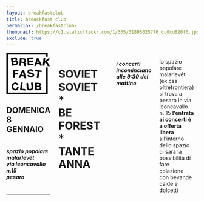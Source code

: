 ```yaml
---
layout: breakfastclub
title: breackfast club
permalink: /breakfastclub/
thumbnail: https://c1.staticflickr.com/1/365/31895025776_cc0cd820f0.jpg
exclude: true
---
```


<div class="small-10 medium-8 large-7 small-centered columns">
 <div class=" row headblock">
    <div class="small-5 medium-5 large-2 logo_header columns"><img src="/img/logo_breakfastclub.png" alt="breakfast club"></div>
    <div class="small-7 medium-7 large-5 columns text_header "><h2 class="text-right"><strong>DOMENICA <br>8 GENNAIO</strong></h2></div>
     <div class="small-12 medium-12 large-5 columns"><h5 class="large-text-right">spazio popolare malarlevét <br class="show-for-large-up">via leoncavallo n.15<br class="show-for-large-up"> pesaro</h5></div>
    <hr>
 </div>
  
  <h1 class="elegantshadow"><strong>SOVIET<br>SOVIET</strong><br>*<br><strong>BE<br>FOREST</strong><br>*<br><strong>TANTE<br>ANNA</strong></h1>
  <br>
  <h5><strong class="underline">i concerti incominciano alle 9:30 del mattino</strong></h5>
  <p class="text-justify">lo spazio popolare malarlevét (ex csa oltrefrontiera) si trova a pesaro in via leoncavallo n. 15 <strong class="underline">l’entrata ai concerti è a offerta libera</strong> all’interno dello spazio ci sarà la possibilità di fare colazione con bevande calde e dolcetti</p>

  <br>
  <br>

  <div id="googlemap_wrap">
    <div id="map"></div>
  </div>

</div>
